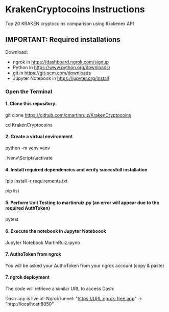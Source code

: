 # KrakenCryptocoins Instructions
Top 20 KRAKEN cryptocoins comparison using Krakenex API

## IMPORTANT: Required installations
Download:
* ngrok in https://dashboard.ngrok.com/signup
* Python in https://www.python.org/downloads/
* git in https://git-scm.com/downloads
* Jupyter Notebook in https://jupyter.org/install

### Open the Terminal
#### 1. Clone this repository:
git clone https://github.com/cmartinruiz/KrakenCryptocoins

cd KrakenCryptocoins

#### 2. Create a virtual environment
python -m venv venv

.\venv\Scripts\activate

#### 4. Install required dependencies and verify succesfull installation
!pip install -r requirements.txt

pip list

#### 5. Perform Unit Testing to martinruiz.py (an error will appear due to the required AuthToken)
pytest

#### 6. Execute the notebook in Jupyter Noteboook
Jupyter Notebook MartinRuiz.ipynb

#### 7. AuthoToken from ngrok
You will be asked your AuthoToken from your ngrok account (copy & paste)

#### 7. ngrok deployment
The code will retrieve a similar URL to access Dash:

Dash app is live at: NgrokTunnel: "https://URL.ngrok-free.app" -> "http://localhost:8050"

